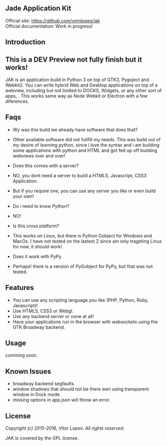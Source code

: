 ## Jade Application Kit

Official site: https://github.com/vmnlopes/jak  
Official documentation: Work in progress!

## Introduction

## This is a DEV Preview not fully finish but it works!

 JAK is an application build in Python 3 on top of GTK3, Pygoject and Webkit2. You can write hybrid Web and Desktop applications on top of a webview, including but not limited to DOCKS, Widgets, or any other sort of apps, .
 This works same way as Node Webkit or Electron with a few diferences.
 
## Faqs
 
 * Wy was this build we already have software that does that?
 
  * Other available software did not fullfill my needs. This was build out of my desire of learning python, since i love the syntax and i am building some applications with python and HTML and got fed up off building webviews over and over!
  
 * Does this comes with a server?
  
  * NO, you dont need a server to build a HTML5, Javascript, CSS3 Application.
  * But if you require one, you can use any server you like or even build your own!
  
 * Do i need to know Python?
  
  * NO!
 
 * Is this cross platform?
 
  * This works on Linux, but there is Python Gobject for Windows and MacOx. I have not tested on the lastest 2 since am only trageting Linux for now, it should work!

 * Does it work with PyPy
 
  * Perhaps! there is a version of PyGobject for PyPy, but that was not tested.
  
## Features
 * You can use any scripting language you like (PHP, Python, Ruby, Javascript)!
 * Use HTML5, CSS3 or Webgl.
 * Use any backend server or none at all!
 * Have your applications run in the browser with websockets using the GTK Broadway backend.
 
## Usage
comming soon.

## Known Issues
 * broadway backend segfaults.
 * window shadows that should not be there wen using transparent window in Dock mode.
 * missing options in app.json will throw an error.

## License

*Copyright (c) 2015-2016, Vitor Lopes. All rights reserved.*

JAK is covered by the GPL license.
